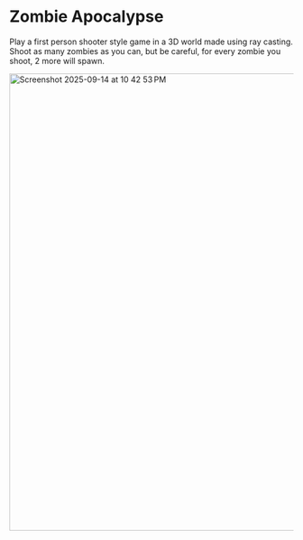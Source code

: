 # Zombie Apocalypse

Play a first person shooter style game in a 3D world made using ray casting. Shoot as many zombies as you can, but be careful, for every zombie you shoot, 2 more will spawn.

<img width="810" alt="Screenshot 2025-09-14 at 10 42 53 PM" src="https://github.com/user-attachments/assets/942499eb-6f07-4214-a2cb-efceb5b2a76b" />
